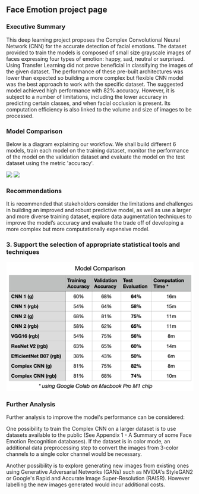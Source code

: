 ## Face Emotion project page

### Executive Summary 

This deep learning project proposes the Complex Convolutional Neural Network (CNN) for the accurate detection of facial emotions. The dataset provided to train the models is composed of small size grayscale images of faces expressing four types of emotion: happy, sad, neutral or surprised. Using Transfer Learning did not prove beneficial in classifying the images of the given dataset. The performance of these pre-built architectures was lower than expected so building a more complex but flexible CNN model was the best approach to work with the specific dataset. The suggested model achieved high performance with 82% accuracy. However, it is subject to a number of limitations, including the lower accuracy in predicting certain classes, and when facial occlusion is present. Its computation efficiency is also linked to the volume and size of images to be processed. 

### Model Comparison 

Below is a diagram explaining our workflow. We shall build different 6 models, train each model on the training dataset, monitor the performance of the model on the validation dataset and evaluate the model on the test dataset using the metric 'accuracy'.

<img src="model_comparison.png?raw=true"/>
<img src="images/dummy_thumbnail.jpg?raw=true"/>

### Recommendations

It is recommended that stakeholders consider the limitations and challenges in building an improved and robust predictive model, as well as use a larger and more diverse training dataset, explore data augmentation techniques to improve the model’s accuracy and evaluate the trade off of developing a more complex but more computationally expensive model.

### 3. Support the selection of appropriate statistical tools and techniques

<img src="images/model_comparison.png?raw=true"/>


### Further Analysis

Further analysis to improve the model's performance can be considered:

One possibility to train the Complex CNN on a larger dataset is to use datasets available to the public (See Appendix 1 - A Summary of some Face Emotion Recognition databases). If the dataset is in color mode, an additional data preprocessing step to convert the images from 3-color channels to a single color channel would be necessary.

Another possibility is to explore generating new images from existing ones using Generative Adversarial Networks (GANs) such as NVIDIA's StyleGAN2 or Google's Rapid and Accurate Image Super-Resolution (RAISR). However labelling the new images generated would incur additional costs. 

